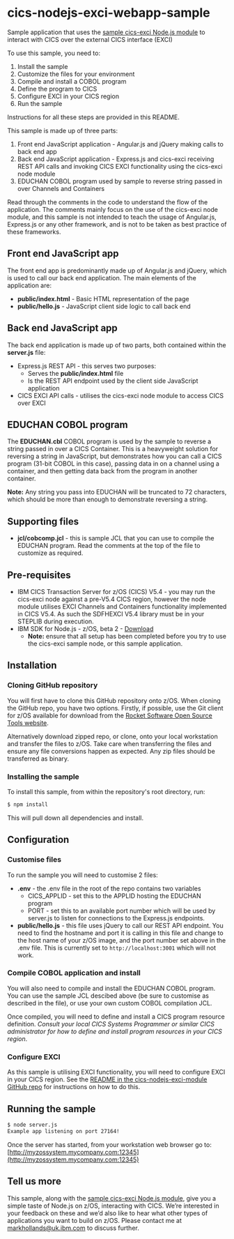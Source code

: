 # cics-nodejs-exci-webapp-sample
Sample application that uses the [sample cics-exci Node.js module](https://github.com/cicsdev/cics-nodejs-exci-node-module) to interact with CICS over the external CICS interface (EXCI)

To use this sample, you need to: 

1.	Install the sample
1.	Customize the files for your environment
1.	Compile and install a COBOL program
1.	Define the program to CICS
1.	Configure EXCI in your CICS region
1.	Run the sample

Instructions for all these steps are provided in this README.

This sample is made up of three parts:
1. Front end JavaScript application - Angular.js and jQuery making calls to back end app
1. Back end JavaScript application - Express.js and cics-exci receiving REST API calls and invoking CICS EXCI functionality using the cics-exci node module
1. EDUCHAN COBOL program used by sample to reverse string passed in over Channels and Containers

Read through the comments in the code to understand the flow of the application. The comments mainly focus on the use of the cics-exci node module, and this sample is not intended to teach the usage of Angular.js, Express.js or any other framework, and is not to be taken as best practice of these frameworks.

## Front end JavaScript app

The front end app is predominantly made up of Angular.js and jQuery, which is used to call our back end application. The main elements of the application are:
* __public/index.html__ - Basic HTML representation of the page
* __public/hello.js__ - JavaScript client side logic to call back end

## Back end JavaScript app

The back end application is made up of two parts, both contained within the __server.js__ file:
* Express.js REST API - this serves two purposes:
  * Serves the __public/index.html__ file
  * Is the REST API endpoint used by the client side JavaScript application
* CICS EXCI API calls - utilises the cics-exci node module to access CICS over EXCI

## EDUCHAN COBOL program

The __EDUCHAN.cbl__ COBOL program is used by the sample to reverse a string passed in over a CICS Container. This is a heavyweight solution for reversing a string in JavaScript, but demonstrates how you can call a CICS program (31-bit COBOL in this case), passing data in on a channel using a container, and then getting data back from the program in another container.

__Note:__ Any string you pass into EDUCHAN will be truncated to 72 characters, which should be more than enough to demonstrate reversing a string.

## Supporting files

* __jcl/cobcomp.jcl__ - this is sample JCL that you can use to compile the EDUCHAN program. Read the comments at the top of the file to customize as required.

## Pre-requisites
* IBM CICS Transaction Server for z/OS (CICS) V5.4 - you may run the cics-exci node against a pre-V5.4 CICS region, however the node module utilises EXCI Channels and Containers functionality implemented in CICS V5.4. As such the SDFHEXCI V5.4 library must be in your STEPLIB during execution.
* IBM SDK for Node.js - z/OS, beta 2 - [Download](https://developer.ibm.com/node/sdk/ztp/)
  * __Note:__ ensure that all setup has been completed before you try to use the cics-exci sample node, or this sample application.

## Installation

### Cloning GitHub repository

You will first have to clone this GitHub repository onto z/OS. When cloning the GitHub repo, you have two options. Firstly, if possible, use the Git client for z/OS available for download from the [Rocket Software Open Source Tools website](http://www.rocketsoftware.com/zos-open-source/tools).

Alternatively download zipped repo, or clone, onto your local workstation and transfer the files to z/OS. Take care when transferring the files and ensure any file conversions happen as expected. Any zip files should be transferred as binary.

### Installing the sample

To install this sample, from within the repository's root directory, run:

```bash
$ npm install
```

This will pull down all dependencies and install.

## Configuration

### Customise files

To run the sample you will need to customise 2 files:
* __.env__ - the .env file in the root of the repo contains two variables
  * CICS_APPLID - set this to the APPLID hosting the EDUCHAN program
  * PORT - set this to an available port number which will be used by server.js to listen for connections to the Express.js endpoints.
* __public/hello.js__ - this file uses jQuery to call our REST API endpoint. You need to find the hostname and port it is calling in this file and change to the host name of your z/OS image, and the port number set above in the .env file. This is currently set to `http://localhost:3001` which will not work.

### Compile COBOL application and install

You will also need to compile and install the EDUCHAN COBOL program. You can use the sample JCL descibed above (be sure to customise as described in the file), or use your own custom COBOL compilation JCL.

Once compiled, you will need to define and install a CICS program resource definition. *Consult your local CICS Systems Programmer or similar CICS administrator for how to define and install program resources in your CICS region*.

### Configure EXCI

As this sample is utilising EXCI functionality, you will need to configure EXCI in your CICS region. See the [README in the cics-nodejs-exci-module GitHub repo](http://github.com/cicsdev/cics-nodejs-exci-module) for instructions on how to do this.

## Running the sample

```bash
$ node server.js
Example app listening on port 27164!
```
Once the server has started, from your workstation web browser go to: [http://myzossystem.mycompany.com:12345](http://myzossystem.mycompany.com:12345)

## Tell us more
This sample, along with the [sample cics-exci Node.js module](https://github.com/cicsdev/cics-nodejs-exci-node-module), give you a simple taste of Node.js on z/OS, interacting with CICS. We’re interested in your feedback on these and we’d also like to hear what other types of applications you want to build on z/OS. Please contact me at [markhollands@uk.ibm.com](mailto:markhollands@uk.ibm.com) to discuss further.
